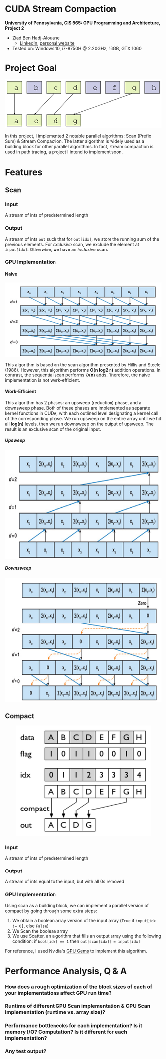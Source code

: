 CUDA Stream Compaction
======================

**University of Pennsylvania, CIS 565: GPU Programming and Architecture, Project 2**

* Ziad Ben Hadj-Alouane
  * [LinkedIn](https://www.linkedin.com/in/ziadbha/), [personal website](https://www.seas.upenn.edu/~ziadb/)
* Tested on: Windows 10, i7-8750H @ 2.20GHz, 16GB, GTX 1060



# Project Goal
<p align="center">
  <img src="https://github.com/ziedbha/Project2-Stream-Compaction/blob/master/images/streamCompaction.png"/>
</p>

In this project, I implemented 2 notable parallel algorithms: Scan (Prefix Sum) & Stream Compaction. The latter algorithm is widely used as a building block for other parallel algorithms. In fact, stream compaction is used in path tracing, a project I intend to implement soon.

# Features
## Scan
### Input
A stream of ints of predetermined length

### Output
A stream of ints `out` such that for `out[idx]`, we store the running sum of the previous elements. For *exclusive* scan, we exclude the element at `input[idx]`. Otherwise, we have an *inclusive* scan.

### GPU Implementation
#### Naive
<p align="center">
  <img src="https://github.com/ziedbha/Project2-Stream-Compaction/blob/master/images/naiveScan.png"/>
</p>

This algorithm is based on the scan algorithm presented by Hillis and Steele (1986). However, this algorithm performs **O(n log2 n)** addition operations. In contrast, the sequential scan performs **O(n)** adds. Therefore, the naive implementation is not work-efficient. 

#### Work-Efficient
This algorithm has 2 phases: an upsweep (reduction) phase, and a downsweep phase. Both of these phases are implemented as separate kernel functions in CUDA, with each outlined level designating a kernel call of the corresponding phase. We run upsweep on the entire array until we hit all **log(n)** levels, then we run downsweep on the output of upsweep. The result is an exclusive scan of the original input.

##### Upsweep
<p align="center">
  <img width="600" height="350" src="https://github.com/ziedbha/Project2-Stream-Compaction/blob/master/images/efficientUpsweep.png"/>
</p>

##### Downsweep
<p align="center">
  <img  width="600" height="400" src="https://github.com/ziedbha/Project2-Stream-Compaction/blob/master/images/efficientDownsweep.png"/>
</p>

## Compact
<p align="center">
  <img width="435" height="357" src="https://github.com/ziedbha/Project2-Stream-Compaction/blob/master/images/compact.png"/>
</p>

### Input
A stream of ints of predetermined length

### Output
A stream of ints equal to the input, but with all 0s removed

### GPU Implementation
Using scan as a building block, we can implement a parallel version of compact by going through some extra steps:
1. We obtain a boolean array version of the input array (`True` if `input[idx != 0]`, else `False`)
2. We Scan the boolean array
3. We use Scatter, an algorithm that fills an output array using the following condition: if `bool[idx] == 1` then `out[scan[idx]] = input[idx]`

For reference, I used Nvidia's [GPU Gems](https://developer.nvidia.com/gpugems/GPUGems3/gpugems3_ch39.html) to implement this algorithm.

# Performance Analysis, Q & A
### How does a rough optimization of the block sizes of each of your implementations affect GPU run time?

### Runtime of different GPU Scan implementation & CPU Scan implementation (runtime vs. array size)?

### Performance bottlenecks for each implementation? Is it memory I/O? Computation? Is it different for each implementation?

### Any test output?
